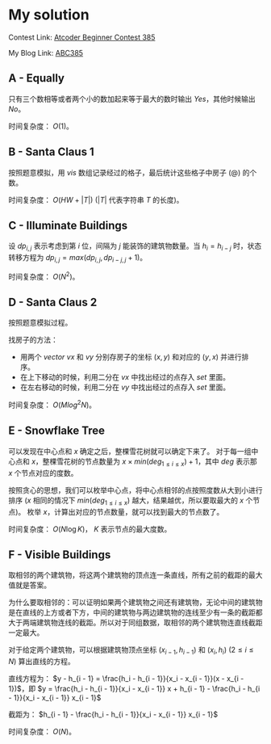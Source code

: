 # My solution
Contest Link: [Atcoder Beginner Contest 385](https://atcoder.jp/contests/abc385)

My Blog Link: [ABC385](https://www.cnblogs.com/nuo534202/articles/18947407)

## A - Equally
只有三个数相等或者两个小的数加起来等于最大的数时输出 $Yes$，其他时候输出 $No$。

时间复杂度： $O(1)$。

## B - Santa Claus 1
按照题意模拟，用 $vis$ 数组记录经过的格子，最后统计这些格子中房子 ($@$) 的个数。

时间复杂度： $O(HW + |T|)$ ($|T|$ 代表字符串 $T$ 的长度)。

## C - Illuminate Buildings
设 $dp_{i, j}$ 表示考虑到第 $i$ 位，间隔为 $j$ 能装饰的建筑物数量。当 $h_i = h_{i - j}$ 时，状态转移方程为 $dp_{i, j} = max(dp_{i, j}, dp_{i - j, j} + 1)$。

时间复杂度： $O(N^2)$。

## D - Santa Claus 2
按照题意模拟过程。

找房子的方法：
- 用两个 $vector$ $vx$ 和 $vy$ 分别存房子的坐标 $(x, y)$ 和对应的 $(y, x)$ 并进行排序。
- 在上下移动的时候，利用二分在 $vx$ 中找出经过的点存入 $set$ 里面。
- 在左右移动的时候，利用二分在 $vy$ 中找出经过的点存入 $set$ 里面。

时间复杂度： $O(Mlog^2N)$。

## E - Snowflake Tree
可以发现在中心点和 $x$ 确定之后，整棵雪花树就可以确定下来了。
对于每一组中心点和 $x$，整棵雪花树的节点数量为 $x \times min(deg_{1 \le i \le x}) + 1$，其中 $deg$ 表示那 $x$ 个节点对应的度数。

按照贪心的思想，我们可以枚举中心点，将中心点相邻的点按照度数从大到小进行排序 ($x$ 相同的情况下 $min(deg_{1 \le i \le x})$ 越大，结果越优，所以要取最大的 $x$ 个节点)。
枚举 $x$，计算出对应的节点数量，就可以找到最大的节点数了。

时间复杂度： $O(N\log K)$， $K$ 表示节点的最大度数。

## F - Visible Buildings
取相邻的两个建筑物，将这两个建筑物的顶点连一条直线，所有之前的截距的最大值就是答案。

为什么要取相邻的：可以证明如果两个建筑物之间还有建筑物，无论中间的建筑物是在直线的上方或者下方，中间的建筑物与两边建筑物的连线至少有一条的截距都大于两端建筑物连线的截距。所以对于同组数据，取相邻的两个建筑物连直线截距一定最大。

对于给定两个建筑物，可以根据建筑物顶点坐标 $(x_{i - 1}, h_{i - 1})$ 和 $(x_i, h_i)$ ($2 \le i \le N$) 算出直线的方程。

直线方程为： $y - h_{i - 1} = \frac{h_i - h_{i - 1}}{x_i - x_{i - 1}}(x - x_{i - 1})$，即 $y = \frac{h_i - h_{i - 1}}{x_i - x_{i - 1}} x + h_{i - 1} - \frac{h_i - h_{i - 1}}{x_i - x_{i - 1}} x_{i - 1}$

截距为： $h_{i - 1} - \frac{h_i - h_{i - 1}}{x_i - x_{i - 1}} x_{i - 1}$

时间复杂度： $O(N)$。

